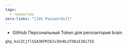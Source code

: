 ```yaml
---
tags:
  - resources
zero-links: "[[01 Passwords]]"
---
```

- GitHub Персональный Token для репозитория brain 

```
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
```


